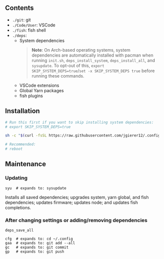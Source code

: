 ## Contents

- `./git`: git
- `./Code/User`: VSCode
- `./fish`: fish shell
- `./deps`:
  - System dependencies
    > **Note**: On Arch-based operating systems, system dependencies are
    > automatically installed with pacman when running `init.sh`,
    > `deps_install_system`, `deps_install_all`, and `sysupdate`. To opt-out
    > of this, `export SKIP_SYSTEM_DEPS=true`/`set -x SKIP_SYSTEM_DEPS true`
    > before running these commands.
  - VSCode extensions
  - Global Yarn packages
  - fish plugins

## Installation

```bash
# Run this first if you want to skip installing system dependencies:
# export SKIP_SYSTEM_DEPS=true

sh -c "$(curl -fsSL https://raw.githubusercontent.com/jgierer12/.config/master/init.sh)"

# Recommended:
# reboot
```

## Maintenance

### Updating

```fish
syu  # expands to: sysupdate
```

Installs all saved dependencies; upgrades system, yarn global, and fish
dependencies; updates firmware; updates node; and updates fish completions.

### After changing settings or adding/removing dependencies

```fish
deps_save_all

cfg  # expands to: cd ~/.config
gaa  # expands to: git add --all
gc   # expands to: git commit
gp   # expands to: git push
```
